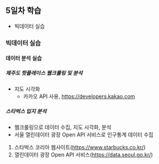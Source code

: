 ## 5일차 학습
- 빅데이터 실습

### 빅데이터 실습
#### 데이터 분석 실습

##### 제주도 핫플레이스 웹크롤링 및 분석
- 지도 시각화
    - 카카오 API 사용, https://developers.kakao.com 

##### 스타벅스 입지 분석
- 웹크롤링으로 데이터 수집, 지도 시각화, 분석
- 서울 열린데이터 광장 Open API 서비스로 인구통계 데이터 수집

1. 스타벅스 코리아 웹사이트(https://www.starbucks.co.kr/)
2. 열린데이터 광장 Open API 서비스(https://data.seoul.go.kr/)